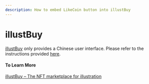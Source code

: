 ```yaml
---
description: How to embed LikeCoin button into illustBuy
---
```


# illustBuy

[illustBuy](https://illustbuy.com/) only provides a Chinese user interface. Please refer to the instructions provided [here](https://docs.like.co/v/zh/user-guide/creator/blogging-platforms/illustbuy).

#### To Learn More

[illustBuy – The NFT marketplace for illustration](https://blog.like.co/en/illustbuy-nft-marketplace-for-illustration/)
